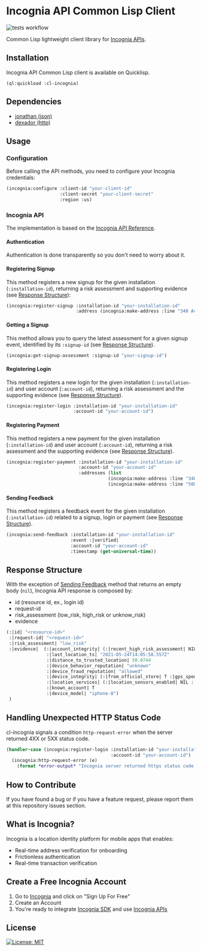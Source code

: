 # Incognia API Common Lisp Client
![tests workflow](https://github.com/alangalvino/incognia-wrapper/workflows/.github/workflows/tests.yml/badge.svg)

Common Lisp lightweight client library for [Incognia APIs](https://dash.incognia.com/api-reference).

## Installation

Incognia API Common Lisp client is available on Quicklisp.

```
(ql:quickload :cl-incognia)
```

## Dependencies

- [jonathan (json)](https://github.com/Rudolph-Miller/jonathan)
- [dexador (http)](https://github.com/fukamachi/dexador)

## Usage

### Configuration

Before calling the API methods, you need to configure your Incognia credentials:

```lisp
(incognia:configure :client-id "your-client-id"
                    :client-secret "your-client-secret"
                    :region :us)
```

### Incognia API

The implementation is based on the [Incognia API Reference](https://dash.incognia.com/api-reference).

#### Authentication

Authentication is done transparently so you don't need to worry about it.

#### Registering Signup

This method registers a new signup for the given installation (`:installation-id`), returning a risk assessment and supporting evidence (see [Response Structure](#response-structure)):

```lisp
(incognia:register-signup :installation-id "your-installation-id"
                          :address (incognia:make-address :line "340 Avenue, CA")
```

#### Getting a Signup

This method allows you to query the latest assessment for a given signup event, identified by its `:signup-id` (see [Response Structure](#response-structure)).

```lisp
(incognia:get-signup-assessment :signup-id "your-signup-id")
```

#### Registering Login

This method registers a new login for the given installation (`:installation-id`) and user account (`:account-id`), returning a risk assessment and the supporting evidence (see [Response Structure](#response-structure)).

```lisp
(incognia:register-login :installation-id "your-installation-id"
                         :account-id "your-account-id")
```

#### Registering Payment

This method registers a new payment for the given installation (`:installation-id`) and user account (`:account-id`), returning a risk assessment and the supporting evidence (see [Response Structure](#response-structure)).

```lisp
(incognia:register-payment :installation-id "your-installation-id"
                           :account-id "your-account-id"
                           :addresses (list
                                      (incognia:make-address :line "340 Avenue, CA" :type :|home|)
                                      (incognia:make-address :line "500 Street, CA" :type :|billing|)))
```

#### Sending Feedback

This method registers a feedback event for the given installation (`:installation-id`) related to a signup, login or payment (see [Response Structure](#response-structure)).

```lisp
(incognia:send-feedback :installation-id "your-installation-id"
                        :event :|verified|
                        :account-id "your-account-id"
                        :timestamp (get-universal-time))
```

## Response Structure

With the exception of [Sending Feedback](#sending-feedback) method that returns an empty body (`nil`), Incognia API response is composed by:

- id (resource id, ex., login id)
- request-id
- risk_assessment (low_risk, high_risk or unknow_risk)
- evidence

```lisp
(:|id| "<resource-id>"
 :|request-id| "<request-id>"
 :|risk_assessment| "low_risk"
 :|evidence|  (:|account_integrity| (:|recent_high_risk_assessment| NIL)
               :|last_location_ts| "2021-05-24T14:05:58.557Z"
               :|distance_to_trusted_location| 50.0744
               :|device_behavior_reputation| "unknown"
               :|device_fraud_reputation| "allowed"
               :|device_integrity| (:|from_official_store| T :|gps_spoofing| NIL :|emulator| NIL :|probable_root| NIL)
               :|location_services| (:|location_sensors_enabled| NIL :|location_permission_enabled| NIL)
               :|known_account| T
               :|device_model| "iphone-8")
 )
```



## Handling Unexpected HTTP Status Code

cl-incognia signals a condition `http-request-error` when the server returned 4XX or 5XX status code.

```lisp
(handler-case (incognia:register-login :installation-id "your-installation-id"
                                       :account-id "your-account-id")
  (incognia:http-request-error (e)
    (format *error-output* "Incognia server returned https status code: ~D" (incognia:response-status e))))
```

## How to Contribute

If you have found a bug or if you have a feature request, please report them at this repository issues section.

## What is Incognia?

Incognia is a location identity platform for mobile apps that enables:

- Real-time address verification for onboarding
- Frictionless authentication
- Real-time transaction verification

## Create a Free Incognia Account

1. Go to [Incognia](https://www.incognia.com/) and click on "Sign Up For Free"
2. Create an Account
3. You're ready to integrate [Incognia SDK](https://docs.incognia.com/sdk/getting-started) and use [Incognia APIs](https://dash.incognia.com/api-reference)

## License

 [![License: MIT](https://img.shields.io/badge/License-MIT-yellow.svg)](https://opensource.org/licenses/MIT)

